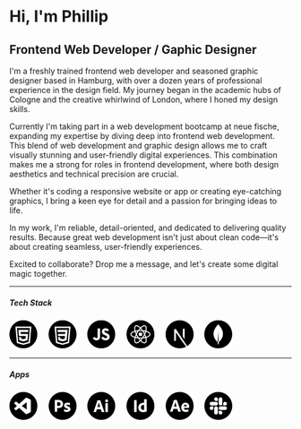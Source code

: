 # Hi, I'm Phillip
## Frontend Web Developer / Gaphic Designer

I'm a freshly trained frontend web developer and seasoned graphic designer based in Hamburg, with over a dozen years of professional experience in the design field. My journey began in the academic hubs of Cologne and the creative whirlwind of London, where I honed my design skills.

Currently I'm taking part in a web development bootcamp at neue fische, expanding my expertise by diving deep into frontend web development. This blend of web development and graphic design allows me to craft visually stunning and user-friendly digital experiences. This combination makes me a strong for roles in frontend development, where both design aesthetics and technical precision are crucial. 

Whether it's coding a responsive website or app or creating eye-catching graphics, I bring a keen eye for detail and a passion for bringing ideas to life.

In my work, I'm reliable, detail-oriented, and dedicated to delivering quality results. Because great web development isn't just about clean code—it's about creating seamless, user-friendly experiences.

Excited to collaborate? Drop me a message, and let's create some digital magic together.

---

##### Tech Stack
<p>
<img src="/pics/ICON-HTML.png" width="50px" height="50px"> &nbsp; &nbsp;
<img src="/pics/ICON-CSS.png" width="50px" height="50px"> &nbsp; &nbsp;
<img src="/pics/ICON-JS.png" width="50px" height="50px"> &nbsp; &nbsp;
<img src="/pics/ICON-React.png" width="50px" height="50px"> &nbsp; &nbsp;
<img src="/pics/ICON-Next.png" width="50px" height="50px"> &nbsp; &nbsp;
<img src="/pics/ICON-MongoDB.png" width="50px" height="50px"">
</p> 

---

##### Apps
<p>
<img src="/pics/ICON-VS.png" width="50px" height="50px"> &nbsp; &nbsp;
<img src="/pics/ICON-Ps.png" width="50px" height="50px"> &nbsp; &nbsp;
<img src="/pics/ICON-Ai.png" width="50px" height="50px"> &nbsp; &nbsp;
<img src="/pics/ICON-Id.png" width="50px" height="50px"> &nbsp; &nbsp;
<img src="/pics/ICON-Ae.png" width="50px" height="50px"> &nbsp; &nbsp;
<img src="/pics/ICONS-Slack.png" width="50px" height="50px"">
</p> 


